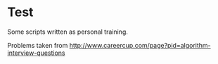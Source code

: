 # Test
Some scripts written as personal training.

Problems taken from http://www.careercup.com/page?pid=algorithm-interview-questions
